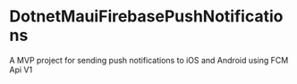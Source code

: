# DotnetMauiFirebasePushNotifications
 A MVP project for sending push notifications to iOS and Android using FCM Api V1
